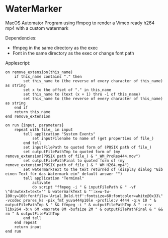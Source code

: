 # WaterMarker
MacOS Automator Program using ffmpeg to render a Vimeo ready h264 mp4 with a custom watermark

Dependencies: 

- ffmpeg in the same directory as the exec
- Font in the same directory as the exec or change font path

Applescript:

```
on remove_extension(this_name)
	if this_name contains "." then
		set this_name to (the reverse of every character of this_name) as string
		set x to the offset of "." in this_name
		set this_name to (text (x + 1) thru -1 of this_name)
		set this_name to (the reverse of every character of this_name) as string
	end if
	return this_name
end remove_extension

on run {input, parameters}
	repeat with file_ in input
		tell application "System Events"
			set inputFilename to name of (get properties of file_)
		end tell
		set inputFilePath to quoted form of (POSIX path of file_)
		set outputFilePathTmp to quoted form of (my remove_extension(POSIX path of file_) & "_WM_ProRes444.mov")
		set outputFilePathFinal to quoted form of (my remove_extension(POSIX path of file_) & "_WM_H264.mp4")
		set watermarkText to the text returned of (display dialog "Gib einen Text für das Watermark ein" default answer "")
		tell application "Terminal"
			activate
			do script "ffmpeg -i " & inputFilePath & " -vf \"drawtext=text='" & watermarkText & "':x=w-tw-100:y=100:fontfile='Arial_Bold.ttf':fontsize=60:fontcolor=white@0x33\"  -vcodec prores_ks -pix_fmt yuva444p10le -profile:v 4444 -q:v 10 " & outputFilePathTmp & " && ffmpeg -i " & outputFilePathTmp & " -c:v libx264 -b:v 6M -maxrate 8M -bufsize 2M " & outputFilePathFinal & " && rm " & outputFilePathTmp
		end tell
	end repeat
	return input
end run
```
